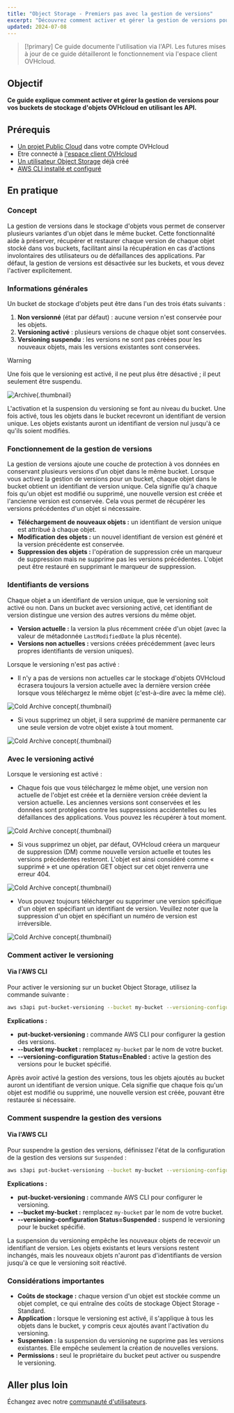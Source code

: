```yaml
---
title: "Object Storage - Premiers pas avec la gestion de versions"
excerpt: "Découvrez comment activer et gérer la gestion de versions pour vos buckets de stockage d'objets OVHcloud en utilisant les API"
updated: 2024-07-08
---
```


> [!primary]
> Ce guide documente l'utilisation via l'API. Les futures mises à jour de ce guide détailleront le fonctionnement via l'espace client OVHcloud.

## Objectif

**Ce guide explique comment activer et gérer la gestion de versions pour vos buckets de stockage d'objets OVHcloud en utilisant les API.**

## Prérequis

- [Un projet Public Cloud](/pages/public_cloud/compute/create_a_public_cloud_project) dans votre compte OVHcloud
- Etre connecté à [l'espace client OVHcloud](/links/manager)
- [Un utilisateur Object Storage](/pages/storage_and_backup/object_storage/s3_identity_and_access_management) déjà créé
- [AWS CLI installé et configuré](/pages/storage_and_backup/object_storage/s3_getting_started_with_object_storage)

## En pratique

### Concept

La gestion de versions dans le stockage d'objets vous permet de conserver plusieurs variantes d'un objet dans le même bucket. Cette fonctionnalité aide à préserver, récupérer et restaurer chaque version de chaque objet stocké dans vos buckets, facilitant ainsi la récupération en cas d'actions involontaires des utilisateurs ou de défaillances des applications. Par défaut, la gestion de versions est désactivée sur les buckets, et vous devez l'activer explicitement.

### Informations générales

Un bucket de stockage d'objets peut être dans l'un des trois états suivants :

1. **Non versionné** (état par défaut) : aucune version n'est conservée pour les objets.
2. **Versioning activé** : plusieurs versions de chaque objet sont conservées.
3. **Versioning suspendu** : les versions ne sont pas créées pour les nouveaux objets, mais les versions existantes sont conservées.

> [!warning]
> Une fois que le versioning est activé, il ne peut plus être désactivé ; il peut seulement être suspendu.

![Archive](images/versionning.png){.thumbnail}

L'activation et la suspension du versioning se font au niveau du bucket. Une fois activé, tous les objets dans le bucket recevront un identifiant de version unique. Les objets existants auront un identifiant de version nul jusqu'à ce qu'ils soient modifiés.

### Fonctionnement de la gestion de versions

La gestion de versions ajoute une couche de protection à vos données en conservant plusieurs versions d'un objet dans le même bucket. Lorsque vous activez la gestion de versions pour un bucket, chaque objet dans le bucket obtient un identifiant de version unique. Cela signifie qu'à chaque fois qu'un objet est modifié ou supprimé, une nouvelle version est créée et l'ancienne version est conservée. Cela vous permet de récupérer les versions précédentes d'un objet si nécessaire.

- **Téléchargement de nouveaux objets :** un identifiant de version unique est attribué à chaque objet.
- **Modification des objets :** un nouvel identifiant de version est généré et la version précédente est conservée.
- **Suppression des objets :** l'opération de suppression crée un marqueur de suppression mais ne supprime pas les versions précédentes. L'objet peut être restauré en supprimant le marqueur de suppression.

### Identifiants de versions

Chaque objet a un identifiant de version unique, que le versioning soit activé ou non. Dans un bucket avec versioning activé, cet identifiant de version distingue une version des autres versions du même objet.

- **Version actuelle :** la version la plus récemment créée d'un objet (avec la valeur de métadonnée `LastModifiedDate` la plus récente).
- **Versions non actuelles :** versions créées précédemment (avec leurs propres identifiants de version uniques).

Lorsque le versioning n'est pas activé :

- Il n'y a pas de versions non actuelles car le stockage d'objets OVHcloud écrasera toujours la version actuelle avec la dernière version créée lorsque vous téléchargez le même objet (c'est-à-dire avec la même clé).

![Cold Archive concept](images/Withversioningdisabled.png){.thumbnail}

- Si vous supprimez un objet, il sera supprimé de manière permanente car une seule version de votre objet existe à tout moment.

![Cold Archive concept](images/Withversioningdisabled2.png){.thumbnail}

### Avec le versioning activé

Lorsque le versioning est activé :

- Chaque fois que vous téléchargez le même objet, une version non actuelle de l'objet est créée et la dernière version créée devient la version actuelle. Les anciennes versions sont conservées et les données sont protégées contre les suppressions accidentelles ou les défaillances des applications. Vous pouvez les récupérer à tout moment.

![Cold Archive concept](images/Withversioningenabled.png){.thumbnail}

- Si vous supprimez un objet, par défaut, OVHcloud créera un marqueur de suppression (DM) comme nouvelle version actuelle et toutes les versions précédentes resteront. L'objet est ainsi considéré comme « supprimé » et une opération GET object sur cet objet renverra une erreur 404.

![Cold Archive concept](images/Withversioningenabled2.png){.thumbnail}

- Vous pouvez toujours télécharger ou supprimer une version spécifique d'un objet en spécifiant un identifiant de version. Veuillez noter que la suppression d'un objet en spécifiant un numéro de version est irréversible.

![Cold Archive concept](images/Withversioningenabled3.png){.thumbnail}

### Comment activer le versioning

#### Via l'AWS CLI

Pour activer le versioning sur un bucket Object Storage, utilisez la commande suivante :

```sh
aws s3api put-bucket-versioning --bucket my-bucket --versioning-configuration Status=Enabled
```

**Explications :**

- **put-bucket-versioning :** commande AWS CLI pour configurer la gestion des versions.
- **--bucket my-bucket :** remplacez `my-bucket` par le nom de votre bucket.
- **--versioning-configuration Status=Enabled :** active la gestion des versions pour le bucket spécifié.

Après avoir activé la gestion des versions, tous les objets ajoutés au bucket auront un identifiant de version unique. Cela signifie que chaque fois qu'un objet est modifié ou supprimé, une nouvelle version est créée, pouvant être restaurée si nécessaire.

### Comment suspendre la gestion des versions

#### Via l'AWS CLI

Pour suspendre la gestion des versions, définissez l'état de la configuration de la gestion des versions sur `Suspended` :

```sh
aws s3api put-bucket-versioning --bucket my-bucket --versioning-configuration Status=Suspended
```

**Explications :**

- **put-bucket-versioning :** commande AWS CLI pour configurer le versioning.
- **--bucket my-bucket :** remplacez `my-bucket` par le nom de votre bucket.
- **--versioning-configuration Status=Suspended :**  suspend le versioning pour le bucket spécifié.

La suspension du versioning empêche les nouveaux objets de recevoir un identifiant de version. Les objets existants et leurs versions restent inchangés, mais les nouveaux objets n'auront pas d'identifiants de version jusqu'à ce que le versioning soit réactivé.

### Considérations importantes

- **Coûts de stockage :** chaque version d'un objet est stockée comme un objet complet, ce qui entraîne des coûts de stockage Object Storage - Standard.
- **Application :** lorsque le versioning est activé, il s'applique à tous les objets dans le bucket, y compris ceux ajoutés avant l'activation du versioning.
- **Suspension :** la suspension du versioning ne supprime pas les versions existantes. Elle empêche seulement la création de nouvelles versions.
- **Permissions :** seul le propriétaire du bucket peut activer ou suspendre le versioning.

## Aller plus loin

Échangez avec notre [communauté d'utilisateurs](/links/community).

